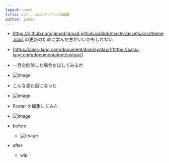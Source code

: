 ```yaml
---
layout: post
title: css , scssファイルの編集
author: jamad
---
```


<link rel="stylesheet" type="text/css" href="/assets/css/theme.css">

* https://github.com/jamad/jamad.github.io/blob/master/assets/css/theme.scss の更新のために学んだ方がいいかもしれない
* [https://sass-lang.com/documentation/syntax/](https://sass-lang.com/documentation/syntax/)

* 一旦全削除した場合を試してみるか
* ![image](https://github.com/jamad/jamad.github.io/assets/949913/01c1dacb-e626-4ee1-8b3c-f13438f77486)
* こんな見た目になった
* ![image](https://github.com/jamad/jamad.github.io/assets/949913/11446e49-d6dd-4fb5-98cb-5cdfb6318197)


* Footer を編集してみた
 * ![image](https://github.com/jamad/jamad.github.io/assets/949913/725fbd9c-13f6-46e9-b709-b64744f7c510)
* before
  * ![image](https://github.com/jamad/jamad.github.io/assets/949913/343357c6-0754-40ed-ab3a-48e88a04809d)
* after
  * wip
